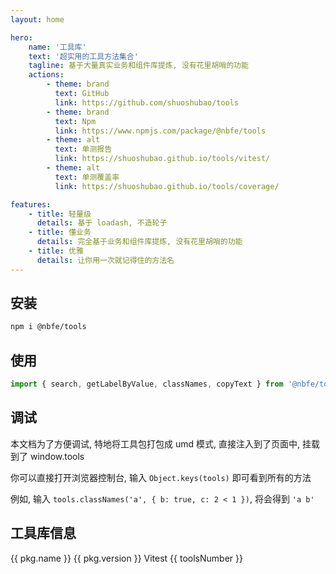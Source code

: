 ```yaml
---
layout: home

hero:
    name: '工具库'
    text: '超实用的工具方法集合'
    tagline: 基于大量真实业务和组件库提炼, 没有花里胡哨的功能
    actions:
        - theme: brand
          text: GitHub
          link: https://github.com/shuoshubao/tools
        - theme: brand
          text: Npm
          link: https://www.npmjs.com/package/@nbfe/tools
        - theme: alt
          text: 单测报告
          link: https://shuoshubao.github.io/tools/vitest/
        - theme: alt
          text: 单测覆盖率
          link: https://shuoshubao.github.io/tools/coverage/

features:
    - title: 轻量级
      details: 基于 loadash, 不造轮子
    - title: 懂业务
      details: 完全基于业务和组件库提炼, 没有花里胡哨的功能
    - title: 优雅
      details: 让你用一次就记得住的方法名
---
```


## 安装

```sh
npm i @nbfe/tools
```

## 使用

```javascript
import { search, getLabelByValue, classNames, copyText } from '@nbfe/tools';
```

## 调试

本文档为了方便调试, 特地将工具包打包成 umd 模式, 直接注入到了页面中, 挂载到了 window.tools

你可以直接打开浏览器控制台, 输入 `Object.keys(tools)` 即可看到所有的方法

例如, 输入 `tools.classNames('a', { b: true, c: 2 < 1 })`, 将会得到 `'a b'`

<script setup>
import { getCurrentInstance, ref, onMounted } from 'vue';

const { $pkg: pkg } = getCurrentInstance()?.appContext.config.globalProperties;

const toolsNumber = ref(0);


onMounted(() => {
    toolsNumber.value=Object.keys(window.tools).length;
});
</script>

## 工具库信息

<el-descriptions :column="1" border>
    <el-descriptions-item label="名称">{{ pkg.name }}</el-descriptions-item>
    <el-descriptions-item label="版本号">{{ pkg.version }}</el-descriptions-item>
    <el-descriptions-item label="测试框架">
        <el-link href="https://vitest.dev">Vitest</el-link>
    </el-descriptions-item>
    <el-descriptions-item label="函数数量">{{ toolsNumber }}</el-descriptions-item>
</el-descriptions>

